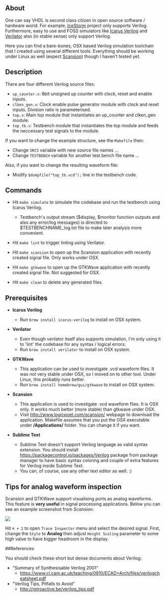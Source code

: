 ## About

One can say VHDL is second class citizen in open source software / hardware world. For example, [IceStorm](http://www.clifford.at/icestorm) project only supports Verilog. Furthermore, easy to use and FOSS simulators like [Icarus Verilog](http://iverilog.icarus.com/) and [Verilator](http://www.veripool.org/wiki/verilator) also (in stable sense) only support Verilog.

Here you can find a bare-bones, OSX based Verilog simulation toolchain that I created using several different tools. Everything should be working under Linux as well (expect [Scansion](http://www.logicpoet.com/scansion)) though I haven't tested yet.

## Description

There are four different Verilog source files:

* `up_counter.v`: 8bit unsigned up counter with clock, reset and enable inputs.
* `clken_gen.v`: Clock enable pulse generator module with clock and reset inputs. Division ratio is parameterised.
* `top.v`: Main top module that instantiates an up_counter and clken_gen module.
* `top_tb.v`: Testbench module that instantiates the top module and feeds the neccessary test signals to the module.

If you want to change the example structure, see the `Makefile` then:

* Change `SRCS` variable with new source file names ...
* Change `TESTBENCH` variable for another test bench file name ...

Also, if you want to change the resulting waveform file:

* Modify `$dumpfile("top_tb.vcd");` line in the testbench code.

## Commands

- Hit `make simulate` to simulate the codebase and run the testbench using Icarus Verilog.
	- Testbench's output stream ($display, $monitor function outputs and also any error/log messages) is directed to $TESTBENCHNAME_log.txt file to make later analysis more convenient.

- Hit `make lint` to trigger linting using Verilator.

- Hit `make scansion` to open up the Scansion application with recently created signal file. Only works under OSX.

- Hit `make gtkwave` to open up the GTKWave application with recently created signal file. Not suggested for OSX.

- Hit `make clean` to delete any generated files.

## Prerequisites

* **Icarus Verilog**
	- Run `brew install icarus-verilog` to install on OSX system.

* **Verilator**
	- Even though verilator itself also supports simulation, I'm only using it to 'lint' the codebase for any syntax / logical errors.
	- Run `brew install verilator` to install on OSX system.

* **GTKWave**
	- This application can be used to investigate .vcd waveform files. It was not very stable under OSX, so I moved on to other tool. Under Linux, this probably runs better.
	- Run `brew install homebrew/gui/gtkwave` to install on OSX system.

* **Scansion**
	- This application is used to investigate .vcd waveform files. It is OSX only. It works much better (more stable) than gtkwave under OSX.
	- Visit <http://www.logicpoet.com/scansion/> webpage to download the application. Makefile assumes that you put the OSX executable under **/Applications/** folder. You can change it if you want.

* **Sublime Text**
	- Sublime Text doesn't support Verilog language as valid syntax extension. You should install <https://packagecontrol.io/packages/Verilog> package from package manager to have basic syntax coloring and couple of extra features for Verilog inside Sublime Text.
	- You can, of course, use any other text editor as well. :)

## Tips for analog waveform inspection

Scansion and GTKWave support visualising ports as analog waveforms. This feature is **very useful** in signal processing applications. Below you can see an example screenshot from *Scansion*:

![](./img/analog_waveform.png)

Hit `⌘ + 2` to open `Trace Inspector` menu and select the desired signal. First, change the `Style` to **Analog** then adjust `Height Scaling` parameter to some high value to have bigger headroom in the display.

##References

You should check these short but dense documents about Verilog:

* "Summary of Synthesisable Verilog 2001"
	* <https://www.cl.cam.ac.uk/teaching/0910/ECAD+Arch/files/verilogcheatsheet.pdf>
* "Verilog Tips, Pitfalls to Avoid"
	*  <http://retroactive.be/verilog_tips.pdf>
